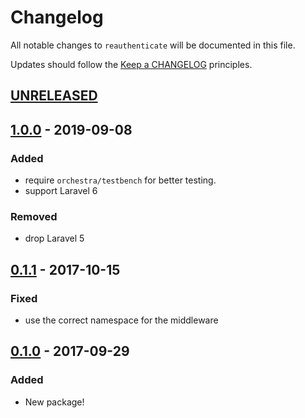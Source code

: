 # Changelog

All notable changes to `reauthenticate` will be documented in this file.

Updates should follow the [Keep a CHANGELOG](http://keepachangelog.com/) principles.

## [UNRELEASED]

## [1.0.0] - 2019-09-08

### Added
- require `orchestra/testbench` for better testing.
- support Laravel 6

### Removed
- drop Laravel 5

## [0.1.1] - 2017-10-15

### Fixed
- use the correct namespace for the middleware

## [0.1.0] - 2017-09-29

### Added
- New package!

[unreleased]: https://github.com/browner12/reauthenticate/compare/v1.0.0...HEAD
[1.0.0]: https://github.com/browner12/reauthenticate/compare/v0.1.1...v1.0.0
[0.1.1]: https://github.com/browner12/reauthenticate/compare/v0.1.0...v0.1.1
[0.1.0]: https://github.com/browner12/reauthenticate
